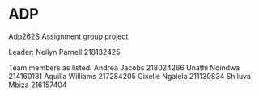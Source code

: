 # ADP
Adp262S Assignment group project

Leader: 
Neilyn Parnell          218132425

Team members as listed:
Andrea Jacobs           218024266
Unathi Ndindwa          214160181
Aquilla Williams        217284205
Gixelle Ngalela         211130834
Shiluva Mbiza           216157404
